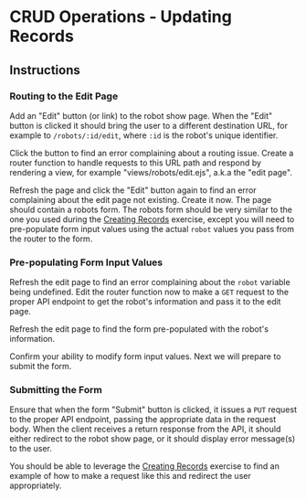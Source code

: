 # CRUD Operations - Updating Records

## Instructions

### Routing to the Edit Page

Add an "Edit" button (or link) to the robot show page. When the "Edit" button is clicked it should bring the user to a different destination URL, for example to `/robots/:id/edit`, where `:id` is the robot's unique identifier.

Click the button to find an error complaining about a routing issue. Create a router function to handle requests to this URL path and respond by rendering a view, for example "views/robots/edit.ejs", a.k.a the "edit page".

Refresh the page and click the "Edit" button again to find an error complaining about the edit page not existing. Create it now. The page should contain a robots form. The robots form should be very similar to the one you used during the [Creating Records](creating-records.md) exercise, except you will need to pre-populate form input values using the actual `robot` values you pass from the router to the form.

### Pre-populating Form Input Values

Refresh the edit page to find an error complaining about the `robot` variable being undefined. Edit the router function now to make a `GET` request to the proper API endpoint to get the robot's information and pass it to the edit page.

Refresh the edit page to find the form pre-populated with the robot's information.

Confirm your ability to modify form input values. Next we will prepare to submit the form.

### Submitting the Form

Ensure that when the form "Submit" button is clicked, it issues a `PUT` request to the proper API endpoint, passing the appropriate data in the request body. When the client receives a return response from the API, it should either redirect to the robot show page, or it should display error message(s) to the user.

You should be able to leverage the [Creating Records](creating-records.md) exercise to find an example of how to make a request like this and redirect the user appropriately.
